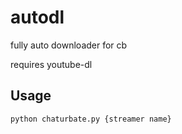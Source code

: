 # autodl
fully auto downloader for cb

requires youtube-dl

## Usage
`python chaturbate.py {streamer name}`
